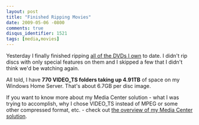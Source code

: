 ```yaml
---
layout: post
title: "Finished Ripping Movies"
date: 2009-05-06 -0800
comments: true
disqus_identifier: 1521
tags: [media,movies]
---
```

Yesterday I finally finished ripping [all of the DVDs I
own](http://www.invelos.com/dvdcollection.aspx/tillig) to date. I didn't
rip discs with only special features on them and I skipped a few that I
didn't think we'd be watching again.

All told, I have **770 VIDEO_TS folders taking up 4.91TB** of space on
my Windows Home Server. That's about 6.7GB per disc image.

If you want to know more about my Media Center solution - what I was
trying to accomplish, why I chose VIDEO_TS instead of MPEG or some
other compressed format, etc. - check out [the overview of my Media
Center
solution](/archive/2008/09/30/overview-of-my-media-center-solution.aspx).
